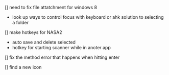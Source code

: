 [] need to fix file attatchment for windows 8
- look up ways to control focus with keyboard or ahk solution to selecting a folder

[] make hotkeys for NASA2
- auto save and delete selected
- hotkey for starting scanner while in anoter app

[] fix the method error that happens when hitting enter

[] find a new icon

